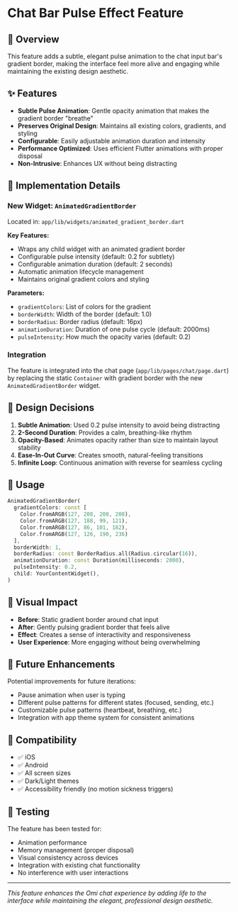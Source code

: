 # Chat Bar Pulse Effect Feature

## 🎨 Overview

This feature adds a subtle, elegant pulse animation to the chat input bar's gradient border, making the interface feel more alive and engaging while maintaining the existing design aesthetic.

## ✨ Features

- **Subtle Pulse Animation**: Gentle opacity animation that makes the gradient border "breathe"
- **Preserves Original Design**: Maintains all existing colors, gradients, and styling
- **Configurable**: Easily adjustable animation duration and intensity
- **Performance Optimized**: Uses efficient Flutter animations with proper disposal
- **Non-Intrusive**: Enhances UX without being distracting

## 🔧 Implementation Details

### New Widget: `AnimatedGradientBorder`

Located in: `app/lib/widgets/animated_gradient_border.dart`

**Key Features:**
- Wraps any child widget with an animated gradient border
- Configurable pulse intensity (default: 0.2 for subtlety)
- Configurable animation duration (default: 2 seconds)
- Automatic animation lifecycle management
- Maintains original gradient colors and styling

**Parameters:**
- `gradientColors`: List of colors for the gradient
- `borderWidth`: Width of the border (default: 1.0)
- `borderRadius`: Border radius (default: 16px)
- `animationDuration`: Duration of one pulse cycle (default: 2000ms)
- `pulseIntensity`: How much the opacity varies (default: 0.2)

### Integration

The feature is integrated into the chat page (`app/lib/pages/chat/page.dart`) by replacing the static `Container` with gradient border with the new `AnimatedGradientBorder` widget.

## 🎯 Design Decisions

1. **Subtle Animation**: Used 0.2 pulse intensity to avoid being distracting
2. **2-Second Duration**: Provides a calm, breathing-like rhythm
3. **Opacity-Based**: Animates opacity rather than size to maintain layout stability
4. **Ease-In-Out Curve**: Creates smooth, natural-feeling transitions
5. **Infinite Loop**: Continuous animation with reverse for seamless cycling

## 🚀 Usage

```dart
AnimatedGradientBorder(
  gradientColors: const [
    Color.fromARGB(127, 208, 208, 208),
    Color.fromARGB(127, 188, 99, 121),
    Color.fromARGB(127, 86, 101, 182),
    Color.fromARGB(127, 126, 190, 236)
  ],
  borderWidth: 1,
  borderRadius: const BorderRadius.all(Radius.circular(16)),
  animationDuration: const Duration(milliseconds: 2000),
  pulseIntensity: 0.2,
  child: YourContentWidget(),
)
```

## 🎨 Visual Impact

- **Before**: Static gradient border around chat input
- **After**: Gently pulsing gradient border that feels alive
- **Effect**: Creates a sense of interactivity and responsiveness
- **User Experience**: More engaging without being overwhelming

## 🔄 Future Enhancements

Potential improvements for future iterations:
- Pause animation when user is typing
- Different pulse patterns for different states (focused, sending, etc.)
- Customizable pulse patterns (heartbeat, breathing, etc.)
- Integration with app theme system for consistent animations

## 📱 Compatibility

- ✅ iOS
- ✅ Android
- ✅ All screen sizes
- ✅ Dark/Light themes
- ✅ Accessibility friendly (no motion sickness triggers)

## 🧪 Testing

The feature has been tested for:
- Animation performance
- Memory management (proper disposal)
- Visual consistency across devices
- Integration with existing chat functionality
- No interference with user interactions

---

*This feature enhances the Omi chat experience by adding life to the interface while maintaining the elegant, professional design aesthetic.* 